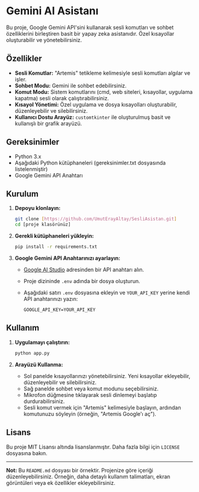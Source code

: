 # Gemini AI Asistanı

Bu proje, Google Gemini API'sini kullanarak sesli komutları ve sohbet özelliklerini birleştiren basit bir yapay zeka asistanıdır. Özel kısayollar oluşturabilir ve yönetebilirsiniz.

## Özellikler

*   **Sesli Komutlar:** "Artemis" tetikleme kelimesiyle sesli komutları algılar ve işler.
*   **Sohbet Modu:** Gemini ile sohbet edebilirsiniz.
*   **Komut Modu:** Sistem komutlarını (cmd, web siteleri, kısayollar, uygulama kapatma) sesli olarak çalıştırabilirsiniz.
*   **Kısayol Yönetimi:** Özel uygulama ve dosya kısayolları oluşturabilir, düzenleyebilir ve silebilirsiniz.
*   **Kullanıcı Dostu Arayüz:** `customtkinter` ile oluşturulmuş basit ve kullanışlı bir grafik arayüzü.

## Gereksinimler

*   Python 3.x
*   Aşağıdaki Python kütüphaneleri (gereksinimler.txt dosyasında listelenmiştir)
*   Google Gemini API Anahtarı

## Kurulum

1.  **Depoyu klonlayın:**

    ```bash
    git clone [https://github.com/UmutErayAltay/SesliAsistan.git]
    cd [proje klasörünüz]
    ```

2.  **Gerekli kütüphaneleri yükleyin:**

    ```bash
    pip install -r requirements.txt
    ```

3.  **Google Gemini API Anahtarınızı ayarlayın:**
    *   [Google AI Studio](https://makersuite.google.com/app/apikey) adresinden bir API anahtarı alın.
    *   Proje dizininde `.env` adında bir dosya oluşturun.
    *   Aşağıdaki satırı `.env` dosyasına ekleyin ve `YOUR_API_KEY` yerine kendi API anahtarınızı yazın:

        ```
        GOOGLE_API_KEY=YOUR_API_KEY
        ```

## Kullanım

1.  **Uygulamayı çalıştırın:**

    ```bash
    python app.py
    ```

2.  **Arayüzü Kullanma:**
    *   Sol panelde kısayollarınızı yönetebilirsiniz. Yeni kısayollar ekleyebilir, düzenleyebilir ve silebilirsiniz.
    *   Sağ panelde sohbet veya komut modunu seçebilirsiniz.
    *   Mikrofon düğmesine tıklayarak sesli dinlemeyi başlatıp durdurabilirsiniz.
    *   Sesli komut vermek için "Artemis" kelimesiyle başlayın, ardından komutunuzu söyleyin (örneğin, "Artemis Google'ı aç").

## Lisans

Bu proje MIT Lisansı altında lisanslanmıştır. Daha fazla bilgi için `LICENSE` dosyasına bakın.


---

**Not:** Bu `README.md` dosyası bir örnektir. Projenize göre içeriği düzenleyebilirsiniz. Örneğin, daha detaylı kullanım talimatları, ekran görüntüleri veya ek özellikler ekleyebilirsiniz. 
